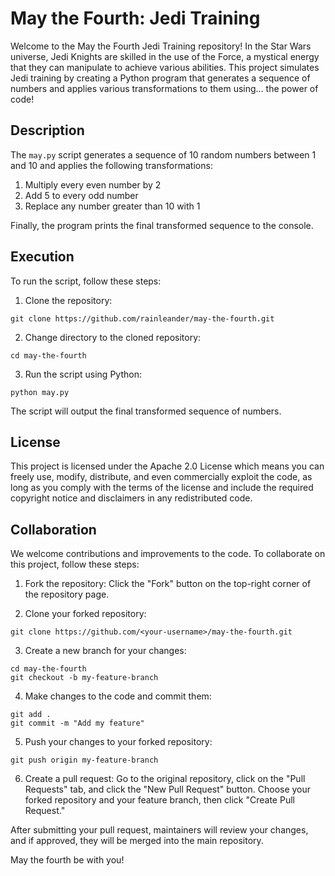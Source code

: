 # May the Fourth: Jedi Training

Welcome to the May the Fourth Jedi Training repository! In the Star Wars universe, Jedi Knights are skilled in the use of the Force, a mystical energy that they can manipulate to achieve various abilities. This project simulates Jedi training by creating a Python program that generates a sequence of numbers and applies various transformations to them using... the power of code!

## Description

The `may.py` script generates a sequence of 10 random numbers between 1 and 10 and applies the following transformations:

1. Multiply every even number by 2
2. Add 5 to every odd number
3. Replace any number greater than 10 with 1

Finally, the program prints the final transformed sequence to the console.

## Execution

To run the script, follow these steps:

1. Clone the repository:

```
git clone https://github.com/rainleander/may-the-fourth.git
```

2. Change directory to the cloned repository:

```
cd may-the-fourth
```

3. Run the script using Python:

```
python may.py
```

The script will output the final transformed sequence of numbers.

## License

This project is licensed under the Apache 2.0 License which means you can freely use, modify, distribute, and even commercially exploit the code, as long as you comply with the terms of the license and include the required copyright notice and disclaimers in any redistributed code.

## Collaboration

We welcome contributions and improvements to the code. To collaborate on this project, follow these steps:

1. Fork the repository: Click the "Fork" button on the top-right corner of the repository page.

2. Clone your forked repository:

```
git clone https://github.com/<your-username>/may-the-fourth.git
```

3. Create a new branch for your changes:

```
cd may-the-fourth
git checkout -b my-feature-branch
```

4. Make changes to the code and commit them:

```
git add .
git commit -m "Add my feature"
```

5. Push your changes to your forked repository:

```
git push origin my-feature-branch
```

6. Create a pull request: Go to the original repository, click on the "Pull Requests" tab, and click the "New Pull Request" button. Choose your forked repository and your feature branch, then click "Create Pull Request."

After submitting your pull request, maintainers will review your changes, and if approved, they will be merged into the main repository.

May the fourth be with you!
